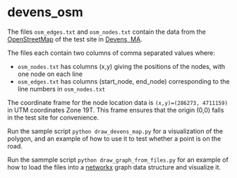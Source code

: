 # devens_osm

The files `osm_edges.txt` and `osm_nodes.txt` contain the data from the [OpenStreetMap](https://www.openstreetmap.org/#map=14/56.8805/14.8225) of the test site in [Devens, MA](https://goo.gl/maps/D72TJmmtvQ62).

The files each contain two columns of comma separated values where:
* `osm_nodes.txt` has columns (x,y) giving the positions of the nodes, with one node on each line
* `osm_edges.txt` has columns (start_node, end_node) corresponding to the line numbers in `osm_nodes.txt`
 
The coordinate frame for the node location data is `(x,y)=(286273, 4711159)` in UTM coordinates Zone 19T. This frame ensures that the origin (0,0) falls in the test site for convenience.

Run the sample script `python draw_devens_map.py` for a visualization of the polygon, and an example of how to use it to test whether a point is on the road.

Run the sammple script `python draw_graph_from_files.py` for an example of how to load the files into a [networkx](https://networkx.github.io/documentation/stable/reference/classes/graph.html) graph data structure and visualize it.